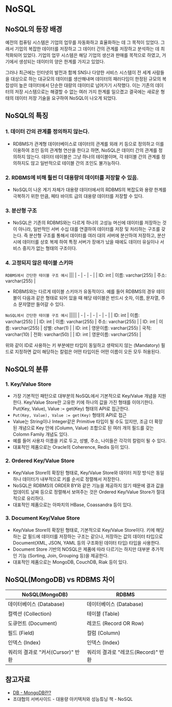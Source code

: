 # NoSQL

## NoSQL의 등장 배경
예전의 컴퓨팅 시스템은 기업의 업무를 자동화하고 효율화하는 데 그 목적이 있었다. 그래서 기업의 복잡한 데이터를 저장하고 그 데이터 간의 관계를 저장하고 분석하는 데 최적화되어 있었다. 기업의 업무 시스템은 해당 기업의 생산과 판매를 목적으로 하였고, 거기에서 생성되는 데이터의 양은 한계를 가지고 있었다.

그러나 최근에는 인터넷의 발전과 함께 SNS나 다양한 서비스 시스템이 전 세계 사람들을 대상으로 하는 대규모의 데이터를 생산해내며 데이터의 패러다임이 한정된 규모의 복잡성이 높은 데이터에서 단순한 대량의 데이터로 넘어가기 시작했다. 이는 기존의 데이터의 저장 시스템으로는 해결할 수 없는 여러 가지 한계를 일으켰고 결국에는 새로운 형태의 데이터 저장 기술을 요구하여 NoSQL이 나오게 되었다.

## NoSQL의 특징

### 1. 데이터 간의 관계를 정의하지 않는다.
- RDBMS가 관계형 데이터베이스로 데이터의 관계를 외래 키 등으로 정의하고 이를 이용하여 조인 등의 관계형 연산을 한다고 하면, NoSQL은 데이터 간의 관계를 정의하지 않는다. 데이터 테이블은 그냥 하나의 테이블이며, 각 테이블 간의 관계를 정의하지도 않고 일반적으로 테이블 간의 조인도 불가능하다.

### 2. RDBMS에 비해 훨씬 더 대용량의 데이터를 저장할 수 있음.
- NoSQL이 나온 계기 자체가 대용량 데이터에서의 RDBMS의 복잡도와 용량 한계를 극복하기 위한 만큼, 페타 바이트 급의 대용량 데이터를 저장할 수 있다.


### 3. 분산형 구조
- NoSQL은 기존의 RDBMS와는 다르게 하나의 고성능 머신에 데이터를 저장하는 것이 아니라, 일반적인 서버 수십 대를 연결하여 데이터를 저장 및 처리하는 구조를 갖는다. 즉 분산형 구조를 통해서 데이터를 여러 대의 서버에 분산하여 저장하고, 분산 시에 데이터를 상호 복제 하여 특정 서버가 장애가 났을 때에도 데이터 유실이나 서비스 중지가 없는 형태의 구조이다.

### 4. 고정되지 않은 테이블 스키마
`RDBMS에서 간단한 테이블 구조 예시`
|||
| - | - | - |
| ID: int | 이름: varchar(255) | 주소: varchar(255) |

- RDBMS와는 다르게 테이블 스키마가 유동적이다. 예를 들어 RDBMS의 경우 테이블이 다음과 같은 형태로 되어 있을 때 해당 테이블은 반드시 숫자, 이름, 문자열, 주소 문자열만 들어갈 수 있다.

`NoSQL에서 간단한 테이블 구조 예시`
|||||
| - | - | - | - | - |
| ID: int | 이름: varchar(255) | 
| ID: int | 이름: varchar(255) | 주소: varchar(255) |
| ID: int | 이름: varchar(255) | 성별: char(1) |
| ID: int | 영문이름: varchar(255) | 국적: varchar(10) | 전화: varchar(50) |
| ID: int | 영문이름: varchar(255) |

위와 같이 ID로 사용하는 키 부분에만 타입이 동일하고 생략되지 않는 (Mandatory) 필드로 지정하면 값이 해당하는 칼럼은 어떤 타입이든 어떤 이름이 오든 모두 허용된다.

## NoSQL의 분류
### 1. Key/Value Store
- 가장 기본적인 패턴으로 대부분의 NoSQL에서 기본적으로 Key/Value 개념을 지원한다. Key/Value Store란 고유한 키에 하나의 값을 가진 형태를 이야기한다. Put(Key, Value), Value := get(Key) 형태의 API로 접근한다.
- `Put(Key, Value), Value := get(Key)` 형태의 API로 접근
- Value는 String이나 Integer같은 Primitive 타입이 될 수도 있지만, 조금 더 확장된 개념으로 Key 안에 (Column, Value) 조합으로 된 여러 개의 필드를 갖는 Colomn Family 개념도 있다.
- 예를 들어 사용자 이름을 키로 두고, 성별, 주소, 나이들은 각각의 칼럼이 될 수 있다.
- 대표적인 제품으로는 Oracle의 Coherence, Redis 등이 있다.
### 2. Ordered Key/Value Store
- Key/Value Store의 확장된 형태로, Key/Value Store와 데이터 저장 방식은 동일하나 데이터가 내부적으로 키를 순서로 정렬해서 저장한다.
- NoSQL은 RDBMS의 ORDER BY와 같은 기능을 제공하지 않기 때문에 결과 값을 업데이트 날짜 등으로 정렬해서 보여주는 것은 Ordered Key/Value Store가 절대적으로 유리하다.
- 대표적인 제품으로는 아파치의 HBase, Coassandra 등이 있다.
### 3. Document Key/Value Store
- Key/Value Store의 확장된 형태로, 기본적으로 Key/Value Store이다. 키에 해당하는 값 필드에 데이터를 저장하는 구조는 같으나, 저장하는 값의 데이터 타입으로 Document(XML, JSON, YAML 등의 구조화된 데이터 타입) 타입을 사용한다.
- Document Store 기반의 NOSQL은 제품에 따라 다르기는 하지만 대부분 추가적인 기능 (Sorting, Join, Grouping 등)을 제공한다. 
- 대표적인 제품으로는 MongoDB, CouchDB, Riak 등이 있다.

## NoSQL(MongoDB) vs RDBMS 차이
| NoSQL(MongoDB) | RDBMS |
| - | - |
| 데이터베이스 (Database) | 데이터베이스 (Database) |
| 컬렉션 (Collection) | 테이블 (Table) |
| 도큐먼트 (Document) | 레코드 (Record OR Row) |
| 필드 (Field) | 컬럼 (Column) |
| 인덱스 (Index) | 인덱스 (Index) |
| 쿼리의 결과로 "커서(Cursor)" 반환 | 쿼리의 결과로 "레코드(Record)" 반환 |

## 참고자료
  - [DB - MongoDB란?](https://coding-start.tistory.com/273)
  - 조대협의 서버사이드 - 대용량 아키텍처와 성능튜닝 책 - NoSQL